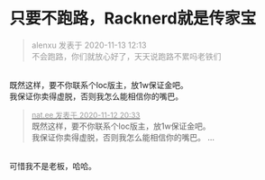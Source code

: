# 只要不跑路，Racknerd就是传家宝


<div class="quote"><blockquote><font color="#999999">alenxu 发表于 2020-11-13 12:13</font><br />
<font color="#999999">不会跑路，你们就放心好了，天天说跑路不累吗老铁们</font></blockquote></div><br />
既然这样，要不你联系个loc版主，放1w保证金吧。<br />
我保证你卖得虚脱，否则我怎么能相信你的嘴巴。

<div class="quote"><blockquote><font size="2"><a href="https://www.hostloc.com/forum.php?mod=redirect&amp;goto=findpost&amp;pid=9447961&amp;ptid=766145" target="_blank"><font color="#999999">nat.ee 发表于 2020-11-12 20:33</font></a></font><br />
既然这样，要不你联系个loc版主，放1w保证金吧。<br />
我保证你卖得虚脱，否则我怎么能相信你的嘴巴。 ...</blockquote></div><br />
可惜我不是老板，哈哈。
